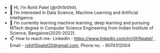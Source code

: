 - 👋 Hi, I’m Rohit Patel (@r0h1tr0hit).
- 👀 I’m interested in Data Science, Machine Learning and Artificial Intelligence.
- 🌱 I’m currently learning machine learning, deep learning and pursuing MTech degree in Computer Science Engineering from Indian Institute of Science, Bangalore(2020-2022).
- 📫 How to reach me- LinkedIn - https://www.linkedin.com/in/r0h1tpatel/ , Email - rohit10patel20@gmail.com, Phone no. - 9074312004

<!---
r0h1tr0hit/r0h1tr0hit is a ✨ special ✨ repository because its `README.md` (this file) appears on your GitHub profile.
You can click the Preview link to take a look at your changes.
--->
